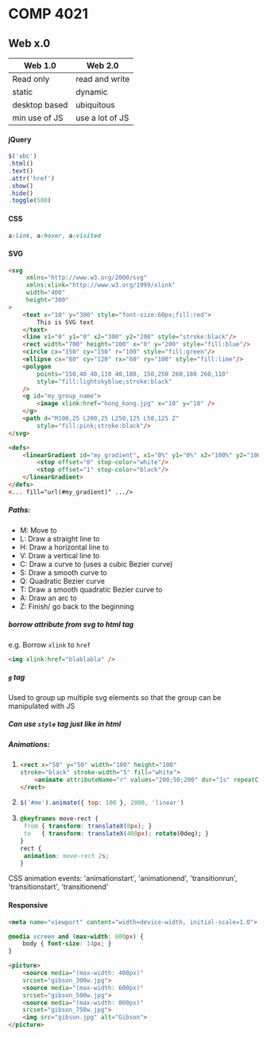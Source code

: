 # COMP 4021

## Web x.0

| Web 1.0       | Web 2.0         |
| ------------- | --------------- |
| Read only     | read and write  |
| static        | dynamic         |
| desktop based | ubiquitous      |
| min use of JS | use a lot of JS |

#### jQuery

```js
$('abc')
.html()
.text()
.attr('href')
.show()
.hide()
.toggle(500)
```

#### CSS

```css
a:link, a:hover, a:visited
```



#### SVG

```html
<svg
     xmlns="http://www.w3.org/2000/svg"
     xmlns:xlink="http://www.w3.org/1999/xlink"
     width="400"
     height="300"
>
    <text x="10" y="300" style="font-size:60px;fill:red">
        This is SVG text
    </text>
    <line x1="0" y1="0" x2="300" y2="200" style="stroke:black"/>
    <rect width="700" height="100" x="0" y="200" style="fill:blue"/>
    <circle cx="150" cy="150" r="100" style="fill:green"/>
	<ellipse cx="80" cy="120" rx="60" ry="100" style="fill:lime"/>
    <polygon
        points="150,40 40,110 40,180, 150,250 260,180 260,110" 
        style="fill:lightskyblue;stroke:black"
    />
    <g id="my_group_name">
    	<image xlink:href="hong_kong.jpg" x="10" y="10" />
    </g>
    <path d="M100,25 L200,25 L250,125 L50,125 Z" 
		style="fill:pink;stroke:black"/>
</svg>
```

```html
<defs>
    <linearGradient id="my_gradient", x1="0%" y1="0%" x2="100%" y2="100%">
    	<stop offset="0" stop-color="white"/> 
		<stop offset="1" stop-color="black"/>
    </linearGradient>
</defs>
<... fill="url(#my_gradient)" .../>
```



##### Paths:

- M: Move to
- L: Draw a straight line to
- H: Draw a horizontal line to
- V: Draw a vertical line to
- C: Draw a curve to (uses a cubic Bezier curve)
- S: Draw a smooth curve to
- Q: Quadratic Bezier curve
- T: Draw a smooth quadratic Bezier curve to
- A: Draw an arc to 
- Z: Finish/ go back to the beginning

##### **borrow attribute from svg to html tag**

e.g. Borrow `xlink` to `href`

```html
<img xlink:href="blablabla" />
```

#####  `g` tag

Used to group up multiple svg elements so that the group can be manipulated with JS

##### Can use `style` tag just like in html

##### Animations:

1. ```html
   <rect x="50" y="50" width="100" height="100"
   stroke="black" stroke-width="5" fill="white">
       <animate attributeName="r" values="200;50;200" dur="1s" repeatCount="indefinite" />
   </rect>
   ```


2. ```js
   $('#me').animate({ top: 100 }, 2000, 'linear')
   ```

3. ```css
   @keyframes move-rect {
   	from { transform: translateX(0px); }
   	to   { transform: translateX(400px); rotate(0deg); }
   }
   rect {
   	animation: move-rect 2s;
   }
   ```

CSS animation events: 'animationstart', 'animationend', 'transitionrun', 'transitionstart', 'transitionend'

#### Responsive

```html
<meta name="viewport" content="width=device-width, initial-scale=1.0">
```

```css
@media screen and (max-width: 800px) {
	body { font-size: 14px; }
}
```

```html
<picture>
    <source media="(max-width: 400px)" 
    srcset="gibson_300w.jpg">
    <source media="(max-width: 600px)" 
    srcset="gibson_500w.jpg">
    <source media="(max-width: 800px)" 
    srcset="gibson_750w.jpg">
    <img src="gibson.jpg" alt="Gibson">
</picture>
```

